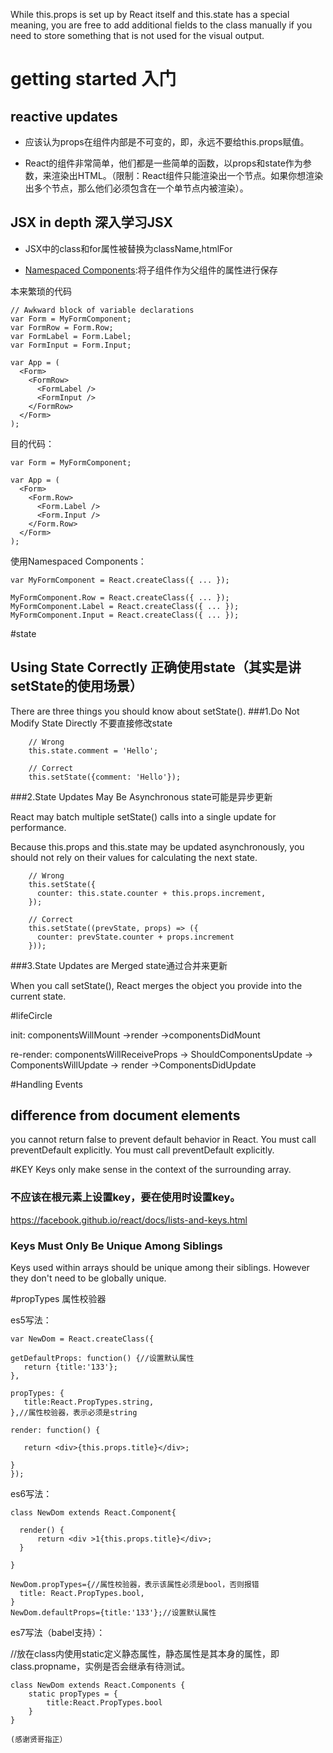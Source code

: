 While this.props is set up by React itself and this.state has a special meaning, you are free to add additional fields to the class manually if you need to store something that is not used for the visual output.

# getting started 入门

## reactive updates

- 应该认为props在组件内部是不可变的，即，永远不要给this.props赋值。

- React的组件非常简单，他们都是一些简单的函数，以props和state作为参数，来渲染出HTML。（限制：React组件只能渲染出一个节点。如果你想渲染出多个节点，那么他们必须包含在一个单节点内被渲染）。

## JSX in depth 深入学习JSX

- JSX中的class和for属性被替换为className,htmlFor

- [Namespaced Components](http://reactjs.cn/react/docs/jsx-in-depth.html):将子组件作为父组件的属性进行保存

本来繁琐的代码

    // Awkward block of variable declarations
    var Form = MyFormComponent;
    var FormRow = Form.Row;
    var FormLabel = Form.Label;
    var FormInput = Form.Input;

    var App = (
      <Form>
        <FormRow>
          <FormLabel />
          <FormInput />
        </FormRow>
      </Form>
    );

目的代码：

    var Form = MyFormComponent;

    var App = (
      <Form>
        <Form.Row>
          <Form.Label />
          <Form.Input />
        </Form.Row>
      </Form>
    );

使用Namespaced Components：

    var MyFormComponent = React.createClass({ ... });

    MyFormComponent.Row = React.createClass({ ... });
    MyFormComponent.Label = React.createClass({ ... });
    MyFormComponent.Input = React.createClass({ ... });

#state

## Using State Correctly  正确使用state（其实是讲setState的使用场景）
There are three things you should know about setState().
###1.Do Not Modify State Directly 不要直接修改state

        // Wrong
        this.state.comment = 'Hello';

        // Correct
        this.setState({comment: 'Hello'});

###2.State Updates May Be Asynchronous       state可能是异步更新

React may batch multiple setState() calls into a single update for performance.

Because this.props and this.state may be updated asynchronously, you should not rely on their values for calculating the next state.

        // Wrong
        this.setState({
          counter: this.state.counter + this.props.increment,
        });

        // Correct
        this.setState((prevState, props) => ({
          counter: prevState.counter + props.increment
        }));


###3.State Updates are Merged   state通过合并来更新

When you call setState(), React merges the object you provide into the current state.


#lifeCircle

init: componentsWillMount ->render ->componentsDidMount

re-render: componentsWillReceiveProps -> ShouldComponentsUpdate -> ComponentsWillUpdate -> render ->ComponentsDidUpdate


#Handling Events

## difference from document elements

 you cannot return false to prevent default behavior in React. You must call preventDefault explicitly.
 You must call preventDefault explicitly.


#KEY
Keys only make sense in the context of the surrounding array.



### 不应该在根元素上设置key，要在使用时设置key。

https://facebook.github.io/react/docs/lists-and-keys.html

### Keys Must Only Be Unique Among Siblings

Keys used within arrays should be unique among their siblings. However they don't need to be globally unique.


#propTypes 属性校验器


es5写法：

	var NewDom = React.createClass({

	getDefaultProps: function() {//设置默认属性
       return {title:'133'};
    },

    propTypes: {
       title:React.PropTypes.string,
    },//属性校验器，表示必须是string

    render: function() {

       return <div>{this.props.title}</div>;

    }
	});

es6写法：

	class NewDom extends React.Component{

	  render() {
	      return <div >1{this.props.title}</div>;
	  }

	}

	NewDom.propTypes={//属性校验器，表示该属性必须是bool，否则报错
	  title: React.PropTypes.bool,
	}
	NewDom.defaultProps={title:'133'};//设置默认属性



es7写法（babel支持）：

//放在class内使用static定义静态属性，静态属性是其本身的属性，即class.propname，实例是否会继承有待测试。

    class NewDom extends React.Components {
        static propTypes = {
            title:React.PropTypes.bool
        }
    }

    (感谢贤哥指正）






